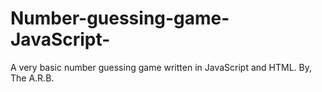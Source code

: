 # Number-guessing-game-JavaScript-
A very basic number guessing game written in JavaScript and HTML.
By, The A.R.B.
